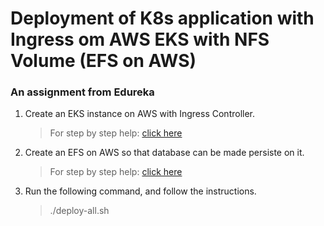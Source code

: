 # Deployment of K8s application with Ingress om AWS EKS with NFS Volume (EFS on AWS)

### An assignment from Edureka

1. Create an EKS instance on AWS with Ingress Controller.

   >    For step by step help: [click here](https://www.edureka.co/blog/kubernetes-ingress-controller-nginx)

2. Create an EFS on AWS so that database can be made persiste on it.

   >    For step by step help: [click here](https://docs.aws.amazon.com/efs/latest/ug/gs-step-two-create-efs-resources.html)

3. Run the following command, and follow the instructions.
   >    ./deploy-all.sh
